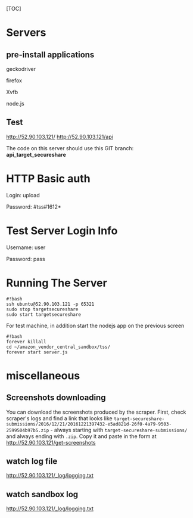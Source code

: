 [TOC]

# Servers

## pre-install applications

geckodriver

firefox

Xvfb

node.js

## Test

http://52.90.103.121/
http://52.90.103.121/api

The code on this server should use this GIT branch: **api_target_secureshare**

# HTTP Basic auth

Login: upload

Password: #tss#1612*

# Test Server Login Info

Username: user

Password: pass

# Running The Server
```
#!bash
ssh ubuntu@52.90.103.121 -p 65321 
sudo stop targetsecureshare
sudo start targetsecureshare
```
For test machine, in addition start the nodejs app on the previous screen
```
#!bash
forever killall
cd ~/amazon_vendor_central_sandbox/tss/
forever start server.js
``` 

# miscellaneous

## Screenshots downloading

You can download the screenshots produced by the scraper. First, check scraper's logs and find a link that looks like `target-secureshare-submissions/2016/12/21/20161221397432-e5ad821d-26f0-4a79-9503-2599504b97b5.zip` - always starting with `target-secureshare-submissions/` and always ending with `.zip`. Copy it and paste in the form at http://52.90.103.121/get-screenshots

## watch log file

http://52.90.103.121/_log/logging.txt

## watch sandbox log

http://52.90.103.121/_log/logging.txt
